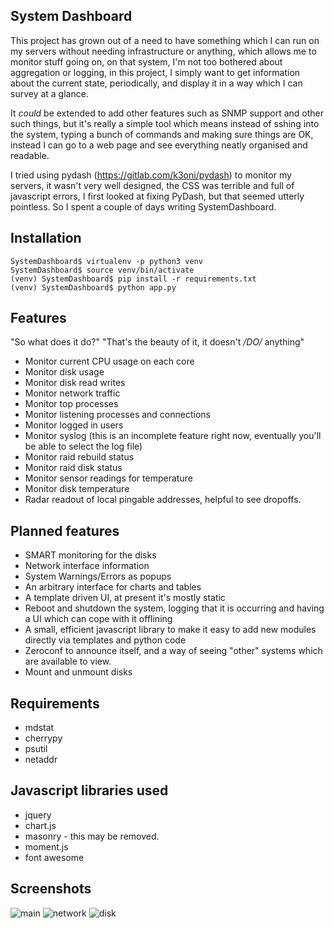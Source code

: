 System Dashboard
-

This project has grown out of a need to have something which I can run on my servers without needing infrastructure or anything, which allows me to monitor stuff going on, on that system, I'm not too bothered about aggregation or logging, in this project, I simply want to get information about the current state, periodically, and display it in a way which I can survey at a glance.

It *could* be extended to add other features such as SNMP support and other such things, but it's really a simple tool which means instead of sshing into the system, typing a bunch of commands and making sure things are OK, instead I can go to a web page and see everything neatly organised and readable. 

I tried using pydash (https://gitlab.com/k3oni/pydash) to monitor my servers, it wasn't very well designed, the CSS was terrible and full of javascript errors, I first looked at fixing PyDash, but that seemed utterly pointless. So I spent a couple of days writing SystemDashboard.

Installation
---

    SystemDashboard$ virtualenv -p python3 venv
    SystemDashboard$ source venv/bin/activate
    (venv) SystemDashboard$ pip install -r requirements.txt
    (venv) SystemDashboard$ python app.py


Features
---

"So what does it do?"
"That's the beauty of it, it doesn't _/DO/_ anything"

- Monitor current CPU usage on each core
- Monitor disk usage
- Monitor disk read writes
- Monitor network traffic
- Monitor top processes
- Monitor listening processes and connections
- Monitor logged in users
- Monitor syslog (this is an incomplete feature right now, eventually you'll be able to select the log file)
- Monitor raid rebuild status
- Monitor raid disk status
- Monitor sensor readings for temperature
- Monitor disk temperature
- Radar readout of local pingable addresses, helpful to see dropoffs. 

Planned features
---

- SMART monitoring for the disks
- Network interface information
- System Warnings/Errors as popups
- An arbitrary interface for charts and tables
- A template driven UI, at present it's mostly static 
- Reboot and shutdown the system, logging that it is occurring and having a UI which can cope with it offlining 
- A small, efficient javascript library to make it easy to add new modules directly via templates and python code
- Zeroconf to announce itself, and a way of seeing "other" systems which are available to view.
- Mount and unmount disks

Requirements
---
* mdstat
* cherrypy
* psutil
* netaddr

Javascript libraries used
---
* jquery
* chart.js
* masonry - this may be removed.
* moment.js 
* font awesome 

Screenshots
---

![main](https://github.com/klattimer/SystemDashboard/raw/master/Screenshot/dashboard.png)
![network](https://github.com/klattimer/SystemDashboard/raw/master/Screenshot/dashboard2.png)
![disk](https://github.com/klattimer/SystemDashboard/raw/master/Screenshot/dashboard3.png)
